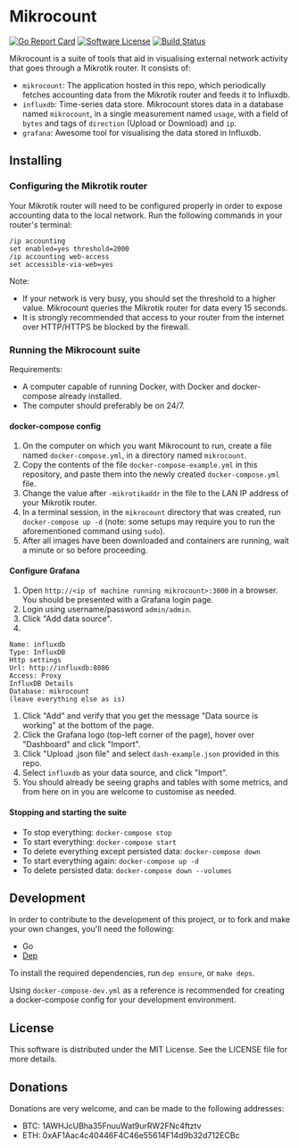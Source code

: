 # Mikrocount

[![Go Report Card](https://goreportcard.com/badge/github.com/johanmeiring/mikrocount)](https://goreportcard.com/report/github.com/johanmeiring/mikrocount) [![Software License](https://img.shields.io/badge/License-MIT-orange.svg?style=flat-round)](https://github.com/johanmeiring/mikrocount/blob/master/LICENSE) [![Build Status](https://travis-ci.org/johanmeiring/mikrocount.svg?branch=master)](https://travis-ci.org/johanmeiring/mikrocount)

Mikrocount is a suite of tools that aid in visualising external network activity that goes through a Mikrotik router.  It consists of:
* `mikrocount`: The application hosted in this repo, which periodically fetches accounting data from the Mikrotik router and feeds it to Influxdb.
* `influxdb`: Time-series data store.  Mikrocount stores data in a database named `mikrocount`, in a single measurement named `usage`, with a field of `bytes` and tags of `direction` (Upload or Download) and `ip`.
* `grafana`: Awesome tool for visualising the data stored in Influxdb.

## Installing
### Configuring the Mikrotik router
Your Mikrotik router will need to be configured properly in order to expose accounting data to the local network.  Run the following commands in your router's terminal:

```
/ip accounting
set enabled=yes threshold=2000
/ip accounting web-access
set accessible-via-web=yes
```

Note:
* If your network is very busy, you should set the threshold to a higher value.  Mikrocount queries the Mikrotik router for data every 15 seconds.
* It is strongly recommended that access to your router from the internet over HTTP/HTTPS be blocked by the firewall.

### Running the Mikrocount suite
Requirements:
* A computer capable of running Docker, with Docker and docker-compose already installed.
* The computer should preferably be on 24/7.

#### docker-compose config
1. On the computer on which you want Mikrocount to run, create a file named `docker-compose.yml`, in a directory named `mikrocount`.
1. Copy the contents of the file `docker-compose-example.yml` in this repository, and paste them into the newly created `docker-compose.yml` file.
1. Change the value after `-mikrotikaddr` in the file to the LAN IP address of your Mikrotik router.
1. In a terminal session, in the `mikrocount` directory that was created, run `docker-compose up -d` (note: some setups may require you to run the aforementioned command using `sudo`).
1. After all images have been downloaded and containers are running, wait a minute or so before proceeding.

#### Configure Grafana
1. Open `http://<ip of machine running mikrocount>:3000` in a browser.  You should be presented with a Grafana login page.
1. Login using username/password `admin/admin`.
1. Click "Add data source".
1. 
```
Name: influxdb
Type: InfluxDB
Http settings
Url: http://influxdb:8086
Access: Proxy
InfluxDB Details
Database: mikrocount
(leave everything else as is)
```
1. Click "Add" and verify that you get the message "Data source is working" at the bottom of the page.
1. Click the Grafana logo (top-left corner of the page), hover over "Dashboard" and click "Import".
1. Click "Upload .json file" and select `dash-example.json` provided in this repo.
1. Select `influxdb` as your data source, and click "Import".
1. You should already be seeing graphs and tables with some metrics, and from here on in you are welcome to customise as needed.

#### Stopping and starting the suite
* To stop everything: `docker-compose stop`
* To start everything: `docker-compose start`
* To delete everything except persisted data: `docker-compose down`
* To start everything again: `docker-compose up -d`
* To delete persisted data: `docker-compose down --volumes`

## Development
In order to contribute to the development of this project, or to fork and make your own changes, you'll need the following:

* Go
* [Dep](https://github.com/golang/dep)

To install the required dependencies, run `dep ensure`, or `make deps`.

Using `docker-compose-dev.yml` as a reference is recommended for creating a docker-compose config for your development environment.

## License
This software is distributed under the MIT License.  See the LICENSE file for more details.

## Donations
Donations are very welcome, and can be made to the following addresses:
* BTC: 1AWHJcUBha35FnuuWat9urRW2FNc4ftztv
* ETH: 0xAF1Aac4c40446F4C46e55614F14d9b32d712ECBc
